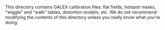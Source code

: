 This directory contains GALEX calibration files: flat fields, hotspot masks,
"wiggle" and "walk" tables, distortion models, etc. We do not recommend 
modifying the contents of this directory unless you really know what you're 
doing.